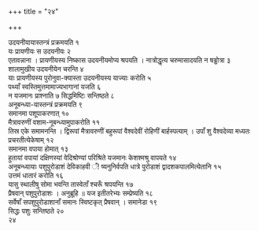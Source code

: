 +++
title = "२४"

+++
 

उदयनीयायास्तन्त्रं प्रक्रमयति १  
यः प्रायणीयः स उदयनीयः २  
एतावन्नाना ।
प्रायणीयस्य निष्कास उदयनीयमोप्य श्रपयति । नात्रोद्धृत्य
चरुमासादयति न षड्ढोत्रा ३  
शालामुखीय उदयनीयेन
चरन्ति ४  
याः प्रायणीयस्य पुरोनुवा-क्यास्ता उदयनीयस्य याज्याः
करोति ५  
पथ्याँ स्वस्तिमुत्तमामाज्यभागानां यजति ६  
न यजमानः प्राश्नाति ७
सिद्धमिष्टिः सन्तिष्ठते ८  
अनूबन्ध्या-यास्तन्त्रं प्रक्रमयति ९  
समानमा
पशूपाकरणात् १०  
मैत्रावरुणीं वशाम-नूबन्ध्यामुपाकरोति ११  
तिस्र एके
समामनन्ति । द्विरूपां मैत्रावरुणीं बहुरूपां वैश्वदेवीं
रोहिणीं बार्हस्पत्याम् । उपाँ शु वैश्वदेव्या मध्यतः
प्रचरतीत्येकेषाम् १२  
समानमा वपाया होमात् १३  
हुतायां
वपायां दक्षिणस्यां वेदिश्रोण्यां परिश्रिते यजमानः केशश्मश्रु
वापयते १४  
अनूबन्ध्यायाः पशुपुरोडाशं देविकाहवी ँ\!
ष्यनुनिर्वपति धात्रे पुरोडाशं द्वादशकपालमित्येतानि
१५  
उत्तमं धातारं करोति १६  
यासु स्थालीषु सोमा भवन्ति तास्वेताँ श्चरूँ
श्रपयन्ति १७  
प्रैषवान् पशुपुरोडाशः । अनुब्रूहि ॥ यज इतीतरेभ्यः
सम्प्रेष्यति १८  
सर्वेषाँ सपशुपुरोडाशानाँ समानः स्विष्टकृत् प्रैषवान्
। समानेडा १९  
सिद्धः पशुः सन्तिष्ठते २०  
२४
